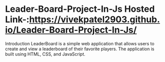 # Leader-Board-Project-In-Js Hosted Link-:https://vivekpatel2903.github.io/Leader-Board-Project-In-Js/
Introduction
LeaderBoard is a simple web application that allows users to create and view a leaderboard of their favorite players. The application is built using HTML, CSS, and JavaScript.

